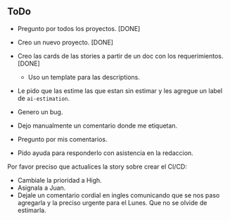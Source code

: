 ## ToDo

- Pregunto por todos los proyectos. [DONE]
- Creo un nuevo proyecto. [DONE]
- Creo las cards de las stories a partir de un doc con los requerimientos. [DONE]
  - Uso un template para las descriptions.
- Le pido que las estime las que estan sin estimar y les agregue un label de `ai-estimation`.

- Genero un bug.
- Dejo manualmente un comentario donde me etiquetan.
- Pregunto por mis comentarios.
- Pido ayuda para responderlo con asistencia en la redaccion.

Por favor preciso que actualices la story sobre crear el CI/CD:

- Cambiale la prioridad a High.
- Asignala a Juan.
- Dejale un comentario cordial en ingles comunicando que se nos paso agregarla y la preciso urgente para el Lunes. Que no se olvide de estimarla.
